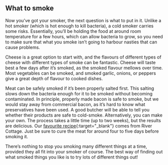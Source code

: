 ## What to smoke

Now you’ve got your smoker, the next question is what to put in it. Unlike a hot smoker (which is hot enough to kill bacteria), a cold smoker carries some risks. Essentially, you’ll be holding the food at around room temperature for a few hours, which can allow bacteria to grow, so you need to make sure that what you smoke isn’t going to harbour nasties that can cause problems. 

Cheese is a great option to start with, and the flavours of different types of cheese with different types of smoke can be fantastic. Cheese will taste best a few days after it’s smoked, as the smoked flavour mellows over time. Most vegetables can be smoked, and smoked garlic, onions, or peppers give a great depth of flavour to cooked dishes. 

Meat can be safely smoked if it’s been properly salted first. This salting slows down the bacteria enough for it to be smoked without becoming contaminated. In principle, properly made bacon is safe to smoke, but we would stay away from commercial bacon, as it’s hard to know what preservatives have been used. A good butcher will be able to tell you whether their products are safe to cold-smoke. Alternatively, you can make your own. The process takes a little time (up to two weeks), but the results are delicious. Our [favourite recipe](https://hsmag.cc/cGAzON){:target="_blank"} comes from River Cottage. Just be sure to cure the meat for around four to five days before smoking it.

There’s nothing to stop you smoking many different things at a time, provided they all fit into your smoker of course. The best way of finding out what smoked things you like is to try lots of different things out!
